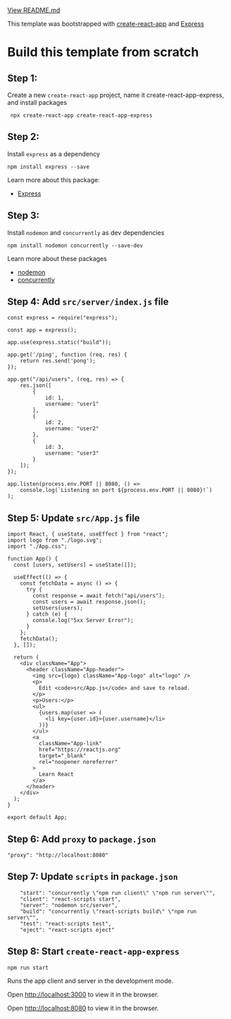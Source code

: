 [View README.md](../README.md)

This template was bootstrapped with [create-react-app](https://github.com/facebook/create-react-app) and [Express](https://github.com/expressjs/express)


# Build this template from scratch

## Step 1: 

Create a new `create-react-app` project, name it create-react-app-express, and install packages

```
 npx create-react-app create-react-app-express
```

## Step 2: 

Install `express` as a dependency

```
npm install express --save
```

Learn more about this package:

- [Express](https://github.com/expressjs/express)

## Step 3: 

Install `nodemon` and `concurrently` as dev dependencies

```
npm install nodemon concurrently --save-dev
```

Learn more about these packages

- [nodemon](https://github.com/remy/nodemon)
- [concurrently](https://github.com/kimmobrunfeldt/concurrently)



## Step 4: Add `src/server/index.js` file

```
const express = require("express");

const app = express();

app.use(express.static("build"));

app.get('/ping', function (req, res) {
    return res.send('pong');
});

app.get("/api/users", (req, res) => {
    res.json([
        {
            id: 1,
            username: "user1"
        },
        {
            id: 2,
            username: "user2"
        },
        {
            id: 3,
            username: "user3"
        }
    ]);
});

app.listen(process.env.PORT || 8080, () =>
    console.log(`Listening on port ${process.env.PORT || 8080}!`)
);
```

## Step 5: Update `src/App.js` file

```
import React, { useState, useEffect } from "react";
import logo from "./logo.svg";
import "./App.css";

function App() {
  const [users, setUsers] = useState([]);

  useEffect(() => {
    const fetchData = async () => {
      try {
        const response = await fetch("api/users");
        const users = await response.json();
        setUsers(users);
      } catch (e) {
        console.log("5xx Server Error");
      }
    };
    fetchData();
  }, []);

  return (
    <div className="App">
      <header className="App-header">
        <img src={logo} className="App-logo" alt="logo" />
        <p>
          Edit <code>src/App.js</code> and save to reload.
        </p>
        <p>Users:</p>
        <ul>
          {users.map(user => (
            <li key={user.id}>{user.username}</li>
          ))}
        </ul>
        <a
          className="App-link"
          href="https://reactjs.org"
          target="_blank"
          rel="noopener noreferrer"
        >
          Learn React
        </a>
      </header>
    </div>
  );
}

export default App;

```

## Step 6: Add `proxy` to `package.json`

```
"proxy": "http://localhost:8080"
```

## Step 7: Update `scripts` in `package.json`

```
    "start": "concurrently \"npm run client\" \"npm run server\"",
    "client": "react-scripts start",
    "server": "nodemon src/server",
    "build": "concurrently \"react-scripts build\" \"npm run server\"",
    "test": "react-scripts test",
    "eject": "react-scripts eject"
```

## Step 8: Start `create-react-app-express` 

```
npm run start
```

Runs the app client and server in the development mode.

Open [http://localhost:3000](http://localhost:3000) to view it in the browser.

Open [http://localhost:8080](http://localhost:8080) to view it in the browser.



